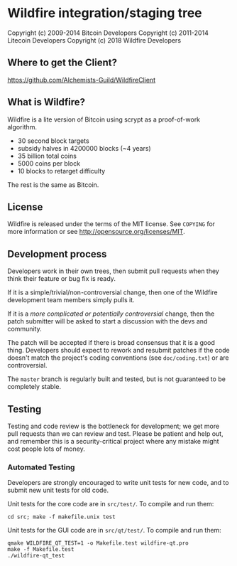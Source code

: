Wildfire integration/staging tree
================================

Copyright (c) 2009-2014 Bitcoin Developers
Copyright (c) 2011-2014 Litecoin Developers
Copyright (c) 2018 Wildfire Developers

Where to get the Client?
-----------------------

https://github.com/Alchemists-Guild/WildfireClient

What is Wildfire?
----------------

Wildfire is a lite version of Bitcoin using scrypt as a proof-of-work algorithm.
 - 30 second block targets
 - subsidy halves in 4200000 blocks (~4 years)
 - 35 billion total coins
 - 5000 coins per block
 - 10 blocks to retarget difficulty

The rest is the same as Bitcoin.

License
-------

Wildfire is released under the terms of the MIT license. See `COPYING` for more
information or see http://opensource.org/licenses/MIT.

Development process
-------------------

Developers work in their own trees, then submit pull requests when they think
their feature or bug fix is ready.

If it is a simple/trivial/non-controversial change, then one of the Wildfire
development team members simply pulls it.

If it is a *more complicated or potentially controversial* change, then the patch
submitter will be asked to start a discussion with the devs and community.

The patch will be accepted if there is broad consensus that it is a good thing.
Developers should expect to rework and resubmit patches if the code doesn't
match the project's coding conventions (see `doc/coding.txt`) or are
controversial.

The `master` branch is regularly built and tested, but is not guaranteed to be
completely stable.

Testing
-------

Testing and code review is the bottleneck for development; we get more pull
requests than we can review and test. Please be patient and help out, and
remember this is a security-critical project where any mistake might cost people
lots of money.

### Automated Testing

Developers are strongly encouraged to write unit tests for new code, and to
submit new unit tests for old code.

Unit tests for the core code are in `src/test/`. To compile and run them:

    cd src; make -f makefile.unix test

Unit tests for the GUI code are in `src/qt/test/`. To compile and run them:

    qmake WILDFIRE_QT_TEST=1 -o Makefile.test wildfire-qt.pro
    make -f Makefile.test
    ./wildfire-qt_test
